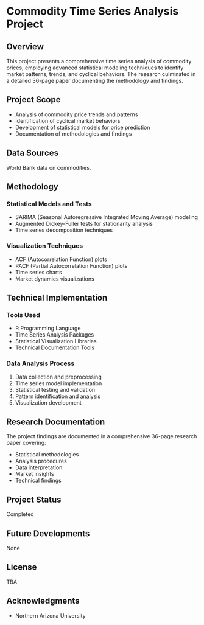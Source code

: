 # Commodity Time Series Analysis Project

## Overview
This project presents a comprehensive time series analysis of commodity prices, employing advanced statistical modeling techniques to identify market patterns, trends, and cyclical behaviors. The research culminated in a detailed 36-page paper documenting the methodology and findings.

## Project Scope
- Analysis of commodity price trends and patterns
- Identification of cyclical market behaviors
- Development of statistical models for price prediction
- Documentation of methodologies and findings

## Data Sources
World Bank data on commodities.

## Methodology
### Statistical Models and Tests
- SARIMA (Seasonal Autoregressive Integrated Moving Average) modeling
- Augmented Dickey-Fuller tests for stationarity analysis
- Time series decomposition techniques

### Visualization Techniques
- ACF (Autocorrelation Function) plots
- PACF (Partial Autocorrelation Function) plots
- Time series charts
- Market dynamics visualizations

## Technical Implementation
### Tools Used
- R Programming Language
- Time Series Analysis Packages
- Statistical Visualization Libraries
- Technical Documentation Tools

### Data Analysis Process
1. Data collection and preprocessing
2. Time series model implementation
3. Statistical testing and validation
4. Pattern identification and analysis
5. Visualization development

## Research Documentation
The project findings are documented in a comprehensive 36-page research paper covering:
- Statistical methodologies
- Analysis procedures
- Data interpretation
- Market insights
- Technical findings

## Project Status
Completed

## Future Developments
None

## License
TBA

## Acknowledgments
- Northern Arizona University
